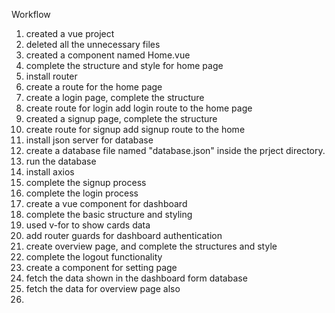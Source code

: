 Workflow
1. created a vue project
2. deleted all the unnecessary files
3. created a component named Home.vue
4. complete the structure and style for home page
5. install router
6. create a route for the home page
7. create a login page, complete the structure
8. create route for login add login route to the home page
9. created a signup page, complete the structure
10. create route for signup add signup route to the home
11. install json server for database
12. create a database file named "database.json" inside the prject directory. 
13. run the database
14. install axios
15. complete the signup process
16. complete the login process
17. create a vue component for dashboard
18. complete the basic structure and styling
19. used v-for to show cards data
20. add router guards for dashboard authentication
21. create overview page, and complete the structures and style
22. complete the logout functionality
23. create a component for setting page
24. fetch the data shown in the dashboard form database
25. fetch the data for overview page also
26. 